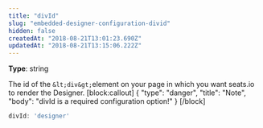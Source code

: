 ```yaml
---
title: "divId"
slug: "embedded-designer-configuration-divid"
hidden: false
createdAt: "2018-08-21T13:01:23.690Z"
updatedAt: "2018-08-21T13:15:06.222Z"
---
```

**Type**: string

The id of the `&lt;div&gt;`element on your page in which you want seats.io to render the Designer.
[block:callout]
{
  &quot;type&quot;: &quot;danger&quot;,
  &quot;title&quot;: &quot;Note&quot;,
  &quot;body&quot;: &quot;divId is a required configuration option!&quot;
}
[/block]

```javascript
divId: 'designer'
```

